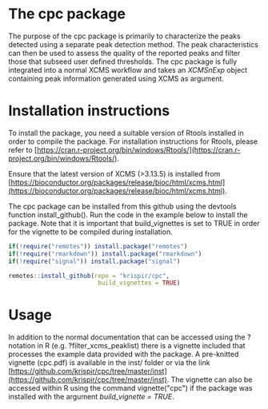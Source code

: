 # The cpc package

The purpose of the cpc package is primarily to characterize the peaks detected using a separate peak detection method. The peak characteristics can then be used to assess the quality of the reported peaks and filter those that subseed user defined thresholds. The cpc package is fully integrated into a normal XCMS workflow and takes an *XCMSnExp* object containing peak information generated using XCMS as argument.

# Installation instructions

To install the package, you need a suitable version of Rtools installed in order to compile the package. For installation instructions for Rtools, please refer to [https://cran.r-project.org/bin/windows/Rtools/](https://cran.r-project.org/bin/windows/Rtools/).

Ensure that the latest version of XCMS (>3.13.5) is installed from  [https://bioconductor.org/packages/release/bioc/html/xcms.html](https://bioconductor.org/packages/release/bioc/html/xcms.html).

The cpc package can be installed from this github using the devtools function install_github(). Run the code in the example below to install the package. Note that it is important that build_vignettes is set to TRUE in order for the vignette to be compiled during installation.

```r
if(!require("remotes")) install.package("remotes")
if(!require("rmarkdown")) install.package("rmarkdown")
if(!require("signal")) install.package("signal")

remotes::install_github(repo = "krispir/cpc", 
                         build_vignettes = TRUE)
```

# Usage

In addition to the normal documentation that can be accessed using the ? notation in R (e.g. ?filter_xcms_peaklist) there is a vignette included that processes the example data provided with the package. A pre-knitted vignette (cpc.pdf) is available in the inst/ folder or via the link [https://github.com/krispir/cpc/tree/master/inst](https://github.com/krispir/cpc/tree/master/inst). The vignette can also be accessed within R using the command vignette("cpc") if the package was installed with the argument *build_vignette = TRUE*.